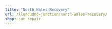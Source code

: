 ```yaml
---
title: "North Wales Recovery"
url: /llandudno-junction/north-wales-recovery/
shop: car repair
---
```

